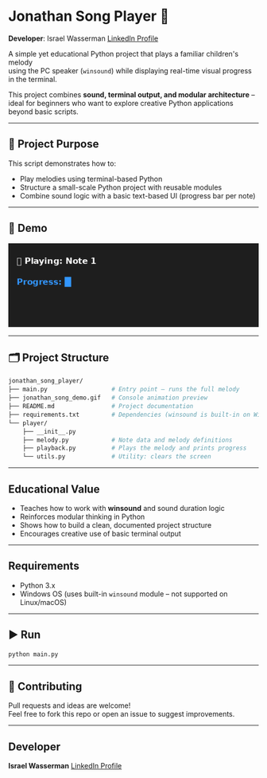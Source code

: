 # Jonathan Song Player 🎵
**Developer**: Israel Wasserman [LinkedIn Profile](https://www.linkedin.com/in/israel-wasserman)

A simple yet educational Python project that plays a familiar children's melody  
using the PC speaker (`winsound`) while displaying real-time visual progress in the terminal.

This project combines **sound, terminal output, and modular architecture** – ideal for beginners who want to explore creative Python applications beyond basic scripts.

---

## 🎯 Project Purpose

This script demonstrates how to:
- Play melodies using terminal-based Python
- Structure a small-scale Python project with reusable modules
- Combine sound logic with a basic text-based UI (progress bar per note)

---

## 🎥 Demo

![Console demo of melody playback](./jonathan_song_demo.gif)

---

## 🗂 Project Structure

```bash
jonathan_song_player/
├── main.py                  # Entry point – runs the full melody
├── jonathan_song_demo.gif   # Console animation preview
├── README.md                # Project documentation
├── requirements.txt         # Dependencies (winsound is built-in on Windows)
└── player/
    ├── __init__.py
    ├── melody.py            # Note data and melody definitions
    ├── playback.py          # Plays the melody and prints progress
    └── utils.py             # Utility: clears the screen
```

---

## Educational Value

- Teaches how to work with **winsound** and sound duration logic
- Reinforces modular thinking in Python
- Shows how to build a clean, documented project structure
- Encourages creative use of basic terminal output

---

## Requirements

- Python 3.x  
- Windows OS (uses built-in `winsound` module – not supported on Linux/macOS)

---

## ▶️ Run

```bash
python main.py
```

---

## 🤝 Contributing

Pull requests and ideas are welcome!  
Feel free to fork this repo or open an issue to suggest improvements.

---

## Developer

**Israel Wasserman** [LinkedIn Profile](https://www.linkedin.com/in/israel-wasserman)